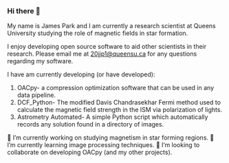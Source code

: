 ### Hi there 👋
My name is James Park and I am currently a research scientist at Queens University studying the role of magnetic fields in star formation.

I enjoy developing open source software to aid other scientists in their research. Please email me at 20jjp1@queensu.ca for any questions regarding my software.

I have am currently developing (or have developed):
<ol>  
    <li> OACpy- a compression optimization software that can be used in any data pipeline.</li>
    <li> DCF_Python- The modified Davis Chandrasekhar Fermi method used to calculate the magnetic field strength in the ISM via polarization of lights. </li>
    <li> Astrometry Automated- A simple Python script which automatically records any solution found in a directory of images. </li>
</ol>

🔭 I’m currently working on studying magnetism in star forming regions.
🌱 I’m currently learning image processing techniques.
👯 I’m looking to collaborate on developing OACpy (and my other projects).
